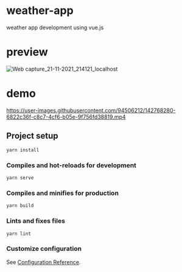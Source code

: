 # weather-app
weather app development using vue.js

# preview
![Web capture_21-11-2021_214121_localhost](https://user-images.githubusercontent.com/94506212/142768149-e3152bd0-cf99-4352-996c-60b5715c88a9.jpeg)


# demo

https://user-images.githubusercontent.com/94506212/142768280-6822c36f-c8c7-4cf6-b05e-9f756fd38819.mp4



## Project setup
```
yarn install
```

### Compiles and hot-reloads for development
```
yarn serve
```

### Compiles and minifies for production
```
yarn build
```

### Lints and fixes files
```
yarn lint
```

### Customize configuration
See [Configuration Reference](https://cli.vuejs.org/config/).
